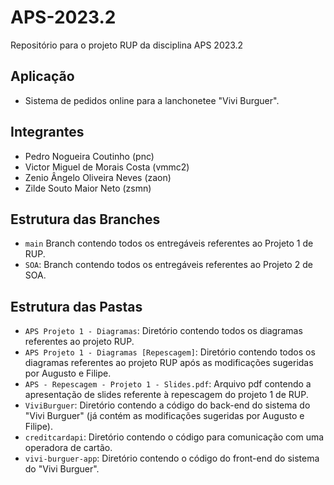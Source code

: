 # APS-2023.2
Repositório para o projeto RUP da disciplina APS 2023.2

## Aplicação
* Sistema de pedidos online para a lanchonetee "Vivi Burguer".

## Integrantes
* Pedro Nogueira Coutinho (pnc)
* Victor Miguel de Morais Costa (vmmc2)
* Zenio Ângelo Oliveira Neves (zaon)
* Zilde Souto Maior Neto (zsmn)

## Estrutura das Branches
* ```main``` Branch contendo todos os entregáveis referentes ao Projeto 1 de RUP.
* ```SOA```: Branch contendo todos os entregáveis referentes ao Projeto 2 de SOA.

## Estrutura das Pastas
* ```APS Projeto 1 - Diagramas```: Diretório contendo todos os diagramas referentes ao projeto RUP.
* ```APS Projeto 1 - Diagramas [Repescagem]```: Diretório contendo todos os diagramas referentes ao projeto RUP após as modificações sugeridas por Augusto e Filipe.
* ```APS - Repescagem - Projeto 1 - Slides.pdf```: Arquivo pdf contendo a apresentação de slides referente à repescagem do projeto 1 de RUP.
* ```ViviBurguer```: Diretório contendo a código do back-end do sistema do "Vivi Burguer" (já contém as modificações sugeridas por Augusto e Filipe).
* ```creditcardapi```: Diretório contendo o código para comunicação com uma operadora de cartão.
* ```vivi-burguer-app```: Diretório contendo o código do front-end do sistema do "Vivi Burguer".
